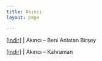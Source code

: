 ```yaml
---
title: Akıncı
layout: page

---
```

<a href="https://cloud.mail.ru/public/404036902837/Ak%C4%B1nc%C4%B1%20-%20Beni%20Anlatan%20Bir%C5%9Fey" target="_blank">[indir]</a>   |   Akıncı &#8211; Beni Anlatan Birşey

<a href="https://cloud.mail.ru/public/52b0de0e67b1/Ak%C4%B1nc%C4%B1%20-%20Kahraman" target="_blank">[indir]</a>   |   Akıncı &#8211; Kahraman
